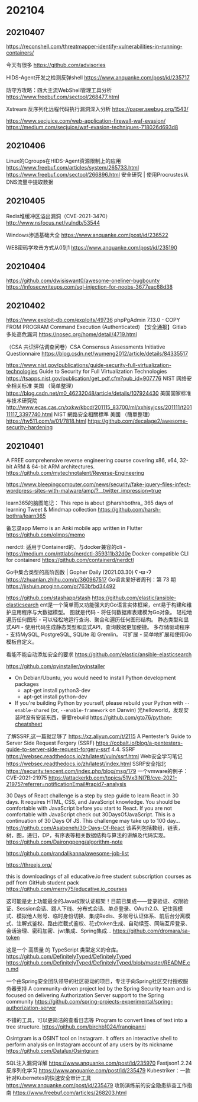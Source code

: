 # 202104

## 20210407

https://reconshell.com/threatmapper-identify-vulnerabilities-in-running-containers/

今天有很多
https://github.com/advisories

HIDS-Agent开发之检测反弹shell
https://www.anquanke.com/post/id/235717

防守方攻略：四大主流WebShell管理工具分析
https://www.freebuf.com/sectool/268477.html

Xstream 反序列化远程代码执行漏洞深入分析
https://paper.seebug.org/1543/

https://www.secjuice.com/web-application-firewall-waf-evasion/
https://medium.com/secjuice/waf-evasion-techniques-718026d693d8

## 20210406
Linux的Cgroups在HIDS-Agent资源限制上的应用
https://www.freebuf.com/articles/system/265733.html
https://www.freebuf.com/sectool/266896.html
安全研究 | 使用Procrustes从DNS流量中提取数据

## 20210405

Redis堆缓冲区溢出漏洞（CVE-2021-3470）
http://www.nsfocus.net/vulndb/53544

Windows渗透基础大全
https://www.anquanke.com/post/id/236522

WEB密码学攻击方式从0到1
https://www.anquanke.com/post/id/235190

## 20210404

https://github.com/dwisiswant0/awesome-oneliner-bugbounty
https://infosecwriteups.com/sql-injection-for-noobs-3677eac68d38

## 20210402
https://www.exploit-db.com/exploits/49736
phpPgAdmin 7.13.0 - COPY FROM PROGRAM Command Execution (Authenticated)
【安全通报】Gitlab 多处高危漏洞
https://nosec.org/home/detail/4719.html

（CSA 共识评估调查问卷）CSA Consensus Assessments Initiative Questionnaire
https://blog.csdn.net/wumeng2012/article/details/84335517

https://www.nist.gov/publications/guide-security-full-virtualization-technologies
Guide to Security for Full Virtualization Technologies
https://tsapps.nist.gov/publication/get_pdf.cfm?pub_id=907776
NIST 网络安全相关标准 美国 （简单整理）
https://blog.csdn.net/m0_46232048/article/details/107924430
美国国家标准与技术研究院
http://www.ecas.cas.cn/xxkw/kbcd/201115_83700/ml/xxhjsyjcss/201111/t20111117_3397740.html
NIST 網路安全相關標準 美國 （簡單整理）
https://tw511.com/a/01/7818.html
https://github.com/decalage2/awesome-security-hardening
## 20210401

A FREE comprehensive reverse engineering course covering x86, x64, 32-bit ARM & 64-bit ARM architectures.
https://github.com/mytechnotalent/Reverse-Engineering

https://www.bleepingcomputer.com/news/security/fake-jquery-files-infect-wordpress-sites-with-malware/amp/?__twitter_impression=true

learn365的脑图笔记： This repo is about @harshbothra_ 365 days of learning Tweet & Mindmap collection
https://github.com/harsh-bothra/learn365

备忘录app Memo is an Anki mobile app written in Flutter
https://github.com/olmps/memo

nerdctl: 适用于Containerd的、与docker兼容的cli - https://medium.com/nttlabs/nerdctl-359311b32d0e
Docker-compatible CLI for containerd
https://github.com/containerd/nerdctl

Go中集合类型的高阶函数 | Gopher Daily (2021.03.30) ʕ◔ϖ◔ʔ
https://zhuanlan.zhihu.com/p/360967517
Go语言爱好者周刊：第 73 期
https://jishuin.proginn.com/p/763bfbd34492


https://github.com/stashapp/stash
https://github.com/elastic/ansible-elasticsearch
ent是一个简单而又功能强大的Go语言实体框架，ent易于构建和维护应用程序与大数据模型。
图就是代码 - 将任何数据库表建模为Go对象。
轻松地遍历任何图形 - 可以轻松地运行查询、聚合和遍历任何图形结构。
静态类型和显式API - 使用代码生成静态类型和显式API，查询数据更加便捷。
多存储驱动程序 - 支持MySQL, PostgreSQL, SQLite 和 Gremlin。
可扩展 - 简单地扩展和使用Go模板自定义。

看能不能自动添加安全的要求
https://github.com/elastic/ansible-elasticsearch

https://github.com/pyinstaller/pyinstaller
* On Debian/Ubuntu, you would need to install Python development packages
  * apt-get install python3-dev
  * apt-get install python-dev
* If you're building Python by yourself, please rebuild your Python with `--enable-shared` (or, `--enable-framework` on Darwin)
光helloworld，发现安装时没有安装东西，需要rebuild
https://github.com/gto76/python-cheatsheet

了解SSRF,这一篇就足够了
https://xz.aliyun.com/t/2115
A Pentester’s Guide to Server Side Request Forgery (SSRF)
https://cobalt.io/blog/a-pentesters-guide-to-server-side-request-forgery-ssrf
4.4. SSRF
https://websec.readthedocs.io/zh/latest/vuln/ssrf.html
Web安全学习笔记
https://websec.readthedocs.io/zh/latest/index.html
SSRF安全指北
https://security.tencent.com/index.php/blog/msg/179
一个vmware的例子： CVE-2021-21975
https://attackerkb.com/topics/51Vx3lNI7B/cve-2021-21975?referrer=notificationEmail#rapid7-analysis


30 Days of React challenge is a step by step guide to learn React in 30 days. It requires HTML, CSS, and JavaScript knowledge. You should be comfortable with JavaScript before you start to React. If you are not comfortable with JavaScript check out 30DaysOfJavaScript. This is a continuation of 30 Days Of JS. This challenge may take up to 100 day…
https://github.com/Asabeneh/30-Days-Of-React
该系列包括数组，链表，树，图，递归，DP，有序表等相关数据结构与算法的讲解及代码实现。
https://github.com/Dairongpeng/algorithm-note

https://github.com/randallkanna/awesome-job-list

https://threejs.org/

this is downloadings of all educative.io free student subscription courses as pdf from GitHub student pack
https://github.com/merry75/educative.io_courses

这可能是史上功能最全的Java权限认证框架！目前已集成——登录验证、权限验证、Session会话、踢人下线、分布式会话、单点登录、OAuth2.0、记住我模式、模拟他人账号、临时身份切换、集成Redis、多账号认证体系、前后台分离模式、注解式鉴权、路由拦截式鉴权、花式token生成、自动续签、同端互斥登录、会话治理、密码加密、jwt集成、Spring集成...
https://github.com/dromara/sa-token

这是一个 高质量 的 TypeScript 类型定义的仓库。
https://github.com/DefinitelyTyped/DefinitelyTyped
https://github.com/DefinitelyTyped/DefinitelyTyped/blob/master/README.cn.md


一个由Spring安全团队领导的社区驱动的项目，专注于向Spring社区交付授权服务器支持
A community-driven project led by the Spring Security team and is focused on delivering Authorization Server support to the Spring community
https://github.com/spring-projects-experimental/spring-authorization-server

不错的工具，可以更简洁的查看日志等
Program to convert lines of text into a tree structure.
https://github.com/birchb1024/frangipanni

Osintgram is a OSINT tool on Instagram. It offers an interactive shell to perform analysis on Instagram account of any users by its nickname
https://github.com/Datalux/Osintgram

SQL注入漏洞详解
https://www.anquanke.com/post/id/235970
Fastjson1.2.24反序列化学习
https://www.anquanke.com/post/id/235479
Kubestriker：一款针对Kubernetes的快速安全审计工具
https://www.anquanke.com/post/id/235479
攻防演练前的安全隐患排查工作指南
https://www.freebuf.com/articles/268203.html